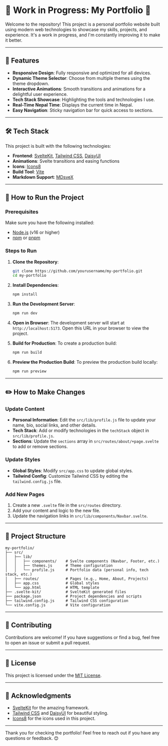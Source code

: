 # 🚧 Work in Progress: My Portfolio 🚧

Welcome to the repository! This project is a personal portfolio website built using modern web technologies to showcase my skills, projects, and experience. It's a work in progress, and I'm constantly improving it to make it better.

---

## 🌟 Features

- **Responsive Design**: Fully responsive and optimized for all devices.
- **Dynamic Theme Selector**: Choose from multiple themes using the theme dropdown.
- **Interactive Animations**: Smooth transitions and animations for a delightful user experience.
- **Tech Stack Showcase**: Highlighting the tools and technologies I use.
- **Real-Time Nepal Time**: Displays the current time in Nepal.
- **Easy Navigation**: Sticky navigation bar for quick access to sections.

---

## 🛠️ Tech Stack

This project is built with the following technologies:

- **Frontend**: [SvelteKit](https://kit.svelte.dev/), [Tailwind CSS](https://tailwindcss.com/), [DaisyUI](https://daisyui.com/)
- **Animations**: Svelte transitions and easing functions
- **Icons**: [Icons8](https://icons8.com/)
- **Build Tool**: [Vite](https://vitejs.dev/)
- **Markdown Support**: [MDsveX](https://mdsvex.com/)

---

## 🚀 How to Run the Project

### Prerequisites

Make sure you have the following installed:

- [Node.js](https://nodejs.org/) (v16 or higher)
- [npm](https://www.npmjs.com/) or [pnpm](https://pnpm.io/)

### Steps to Run

1. **Clone the Repository**:

   ```bash
   git clone https://github.com/yourusername/my-portfolio.git
   cd my-portfolio
   ```

2. **Install Dependencies**:

   ```bash
   npm install
   ```

3. **Run the Development Server**:

   ```bash
   npm run dev
   ```

4. **Open in Browser**:
   The development server will start at `http://localhost:5173`. Open this URL in your browser to view the project.

5. **Build for Production**:
   To create a production build:

   ```bash
   npm run build
   ```

6. **Preview the Production Build**:
   To preview the production build locally:
   ```bash
   npm run preview
   ```

---

## ✏️ How to Make Changes

### Update Content

- **Personal Information**: Edit the `src/lib/profile.js` file to update your name, bio, social links, and other details.
- **Tech Stack**: Add or modify technologies in the `techStack` object in `src/lib/profile.js`.
- **Sections**: Update the `sections` array in `src/routes/about/+page.svelte` to add or remove sections.

### Update Styles

- **Global Styles**: Modify `src/app.css` to update global styles.
- **Tailwind Config**: Customize Tailwind CSS by editing the `tailwind.config.js` file.

### Add New Pages

1. Create a new `.svelte` file in the `src/routes` directory.
2. Add your content and logic to the new file.
3. Update the navigation links in `src/lib/components/Navbar.svelte`.

---

## 📂 Project Structure

```
my-portfolio/
├── src/
│   ├── lib/
│   │   ├── components/    # Svelte components (Navbar, Footer, etc.)
│   │   ├── themes.js      # Theme configuration
│   │   └── profile.js     # Portfolio data (personal info, tech stack, etc.)
│   ├── routes/            # Pages (e.g., Home, About, Projects)
│   ├── app.css            # Global styles
│   └── app.html           # HTML template
├── .svelte-kit/           # SvelteKit generated files
├── package.json           # Project dependencies and scripts
├── tailwind.config.js     # Tailwind CSS configuration
└── vite.config.js         # Vite configuration
```

---

## 🤝 Contributing

Contributions are welcome! If you have suggestions or find a bug, feel free to open an issue or submit a pull request.

---

## 📜 License

This project is licensed under the [MIT License](LICENSE).

---

## 🌟 Acknowledgments

- [SvelteKit](https://kit.svelte.dev/) for the amazing framework.
- [Tailwind CSS](https://tailwindcss.com/) and [DaisyUI](https://daisyui.com/) for beautiful styling.
- [Icons8](https://icons8.com/) for the icons used in this project.

---

Thank you for checking the portfolio! Feel free to reach out if you have any questions or feedback. 😊
